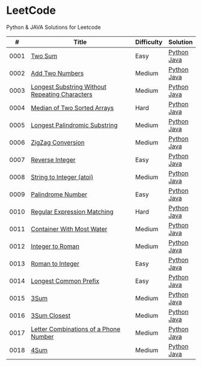 # LeetCode

Python &amp; JAVA Solutions for Leetcode



| # | Title| Difficulty | Solution |
|---|---|---|---|
|0001| [Two Sum](https://leetcode-cn.com/problems/two-sum/)|Easy|[Python](./algorithms/python/TwoSum.py)<br>[Java](./algorithms/java/src/TwoSum.java)|
|0002| [Add Two Numbers](https://leetcode-cn.com/problems/add-two-numbers/)|Medium|[Python](./algorithms/python/AddTwoNumbers.py)<br>[Java](./algorithms/java/src/AddTwoNumbers.java)|
|0003| [Longest Substring Without Repeating Characters](https://leetcode-cn.com/problems/longest-substring-without-repeating-characters/)|Medium|[Python](./algorithms/python/LongestSubstringWithoutRepeatingCharacters.py)<br>[Java](./algorithms/java/src/LongestSubstringWithoutRepeatingCharacters.java)|
|0004| [Median of Two Sorted Arrays](https://leetcode-cn.com/problems/median-of-two-sorted-arrays/)|Hard|[Python](./algorithms/python/MedianOfTwoSortedArrays.py)<br>[Java](./algorithms/java/src/MedianOfTwoSortedArrays.java)|
|0005| [Longest Palindromic Substring](https://leetcode-cn.com/problems/longest-palindromic-substring/)|Medium|[Python](./algorithms/python/LongestPalindromicSubstring.py)<br>[Java](./algorithms/java/src/LongestPalindromicSubstring.java)|
|0006| [ZigZag Conversion](https://leetcode-cn.com/problems/zigzag-conversion/)|Medium|[Python](./algorithms/python/ZigZagConversion.py)<br>[Java](./algorithms/java/src/ZigZagConversion.java)|
|0007| [Reverse Integer](https://leetcode-cn.com/problems/reverse-integer/)|Easy|[Python](./algorithms/python/ReverseInteger.py)<br>[Java](./algorithms/java/src/ReverseInteger.java)|
|0008| [String to Integer (atoi)](https://leetcode-cn.com/problems/string-to-integer-atoi/)|Medium|[Python](./algorithms/python/String2Integer.py)<br>[Java](./algorithms/java/src/String2Integer.java)|
|0009| [Palindrome Number](https://leetcode-cn.com/problems/palindrome-number/)|Easy|[Python](./algorithms/python/PalindromeNumber.py)<br>[Java](./algorithms/java/src/PalindromeNumber.java)|
|0010| [Regular Expression Matching](https://leetcode-cn.com/problems/regular-expression-matching/)|Hard|[Python](./algorithms/python/RegularExpressionMatching.py)<br>[Java](./algorithms/java/src/RegularExpressionMatching.java)|
|0011| [Container With Most Water](https://leetcode-cn.com/problems/container-with-most-water/)|Medium|[Python](./algorithms/python/ContainerWithMostWater.py)<br>[Java](./algorithms/java/src/ContainerWithMostWater.java)|
|0012| [Integer to Roman](https://leetcode-cn.com/problems/integer-to-roman/)|Medium|[Python](./algorithms/python/Integer2Roman.py)<br>[Java](./algorithms/java/src/Integer2Roman.java)|
|0013| [Roman to Integer](https://leetcode-cn.com/problems/roman-to-integer/)|Easy|[Python](./algorithms/python/Roman2Integer.py)<br>[Java](./algorithms/java/src/Roman2Integer.java)|
|0014| [Longest Common Prefix](https://leetcode-cn.com/problems/longest-common-prefix/)|Easy|[Python](./algorithms/python/LongestCommonPrefix.py)<br>[Java](./algorithms/java/src/LongestCommonPrefix.java)|
|0015| [3Sum](https://leetcode-cn.com/problems/3sum/)|Medium|[Python](./algorithms/python/3Sum.py)<br>[Java](./algorithms/java/src/ThreeSum.java)|
|0016| [3Sum Closest](https://leetcode-cn.com/problems/3sum-closest/)|Medium|[Python](./algorithms/python/3SumClosest.py)<br>[Java](./algorithms/java/src/ThreeSumClosest.java)|
|0017| [Letter Combinations of a Phone Number](https://leetcode-cn.com/problems/letter-combinations-of-a-phone-number/)|Medium|[Python](./algorithms/python/LetterCombinationsOfAPhoneNumber.py)<br>[Java](./algorithms/java/src/LetterCombinationsOfaPhoneNumber.java)|
|0018| [4Sum](https://leetcode-cn.com/problems/4sum/)|Medium|[Python](./algorithms/python/4Sum.py)<br>[Java](./algorithms/java/src/FourSum.java)|

